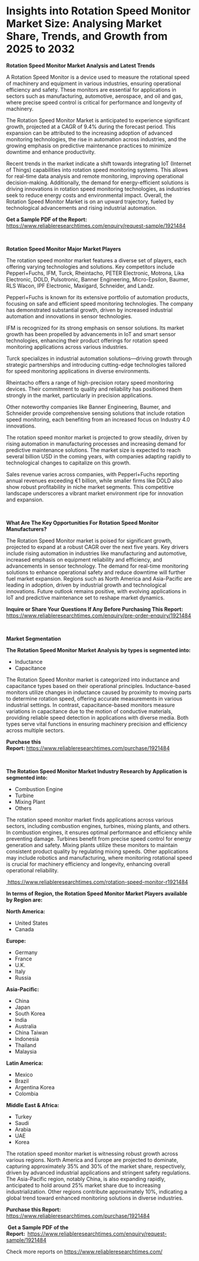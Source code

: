 <p><h1>Insights into Rotation Speed Monitor Market Size: Analysing Market Share, Trends, and Growth from 2025 to 2032</h1></p><p><strong>Rotation Speed Monitor Market Analysis and Latest Trends</strong></p>
<p><p>A Rotation Speed Monitor is a device used to measure the rotational speed of machinery and equipment in various industries, ensuring operational efficiency and safety. These monitors are essential for applications in sectors such as manufacturing, automotive, aerospace, and oil and gas, where precise speed control is critical for performance and longevity of machinery.</p><p>The Rotation Speed Monitor Market is anticipated to experience significant growth, projected at a CAGR of 9.4% during the forecast period. This expansion can be attributed to the increasing adoption of advanced monitoring technologies, the rise in automation across industries, and the growing emphasis on predictive maintenance practices to minimize downtime and enhance productivity.</p><p>Recent trends in the market indicate a shift towards integrating IoT (Internet of Things) capabilities into rotation speed monitoring systems. This allows for real-time data analysis and remote monitoring, improving operational decision-making. Additionally, the demand for energy-efficient solutions is driving innovations in rotation speed monitoring technologies, as industries seek to reduce energy costs and environmental impact. Overall, the Rotation Speed Monitor Market is on an upward trajectory, fueled by technological advancements and rising industrial automation.</p></p>
<p><strong>Get a Sample PDF of the Report:&nbsp;</strong> <a href="https://www.reliableresearchtimes.com/enquiry/request-sample/1921484?utm_campaign=3363&utm_medium=2&utm_source=Github&utm_content=ia&utm_term=10042025&utm_id=rotation-speed-monitor">https://www.reliableresearchtimes.com/enquiry/request-sample/1921484</a></p>
<p>&nbsp;</p>
<p><strong>Rotation Speed Monitor Major Market Players</strong></p>
<p><p>The rotation speed monitor market features a diverse set of players, each offering varying technologies and solutions. Key competitors include Pepperl+Fuchs, IFM, Turck, Rheintacho, PETER Electronic, Motrona, Lika Electronic, DOLD, Pulsotronic, Banner Engineering, Micro-Epsilon, Baumer, RLS Wacon, IPF Electronic, Maxigard, Schneider, and Landz.</p><p>Pepperl+Fuchs is known for its extensive portfolio of automation products, focusing on safe and efficient speed monitoring technologies. The company has demonstrated substantial growth, driven by increased industrial automation and innovations in sensor technologies.</p><p>IFM is recognized for its strong emphasis on sensor solutions. Its market growth has been propelled by advancements in IoT and smart sensor technologies, enhancing their product offerings for rotation speed monitoring applications across various industries.</p><p>Turck specializes in industrial automation solutions—driving growth through strategic partnerships and introducing cutting-edge technologies tailored for speed monitoring applications in diverse environments.</p><p>Rheintacho offers a range of high-precision rotary speed monitoring devices. Their commitment to quality and reliability has positioned them strongly in the market, particularly in precision applications.</p><p>Other noteworthy companies like Banner Engineering, Baumer, and Schneider provide comprehensive sensing solutions that include rotation speed monitoring, each benefiting from an increased focus on Industry 4.0 innovations.</p><p>The rotation speed monitor market is projected to grow steadily, driven by rising automation in manufacturing processes and increasing demand for predictive maintenance solutions. The market size is expected to reach several billion USD in the coming years, with companies adapting rapidly to technological changes to capitalize on this growth.</p><p>Sales revenue varies across companies, with Pepperl+Fuchs reporting annual revenues exceeding €1 billion, while smaller firms like DOLD also show robust profitability in niche market segments. This competitive landscape underscores a vibrant market environment ripe for innovation and expansion.</p></p>
<p>&nbsp;</p>
<p><strong>What Are The Key Opportunities For Rotation Speed Monitor Manufacturers?</strong></p>
<p><p>The Rotation Speed Monitor market is poised for significant growth, projected to expand at a robust CAGR over the next five years. Key drivers include rising automation in industries like manufacturing and automotive, increased emphasis on equipment reliability and efficiency, and advancements in sensor technology. The demand for real-time monitoring solutions to enhance operational safety and reduce downtime will further fuel market expansion. Regions such as North America and Asia-Pacific are leading in adoption, driven by industrial growth and technological innovations. Future outlook remains positive, with evolving applications in IoT and predictive maintenance set to reshape market dynamics.</p></p>
<p><strong>Inquire or Share Your Questions If Any Before Purchasing This Report:</strong> <a href="https://www.reliableresearchtimes.com/enquiry/pre-order-enquiry/1921484?utm_campaign=3363&utm_medium=2&utm_source=Github&utm_content=ia&utm_term=10042025&utm_id=rotation-speed-monitor">https://www.reliableresearchtimes.com/enquiry/pre-order-enquiry/1921484</a></p>
<p>&nbsp;</p>
<p><strong>Market Segmentation</strong></p>
<p><strong>The Rotation Speed Monitor Market Analysis by types is segmented into:</strong></p>
<p><ul><li>Inductance</li><li>Capacitance</li></ul></p>
<p><p>The Rotation Speed Monitor market is categorized into inductance and capacitance types based on their operational principles. Inductance-based monitors utilize changes in inductance caused by proximity to moving parts to determine rotation speed, offering accurate measurements in various industrial settings. In contrast, capacitance-based monitors measure variations in capacitance due to the motion of conductive materials, providing reliable speed detection in applications with diverse media. Both types serve vital functions in ensuring machinery precision and efficiency across multiple sectors.</p></p>
<p><strong>Purchase this Report:&nbsp;</strong><a href="https://www.reliableresearchtimes.com/purchase/1921484?utm_campaign=3363&utm_medium=2&utm_source=Github&utm_content=ia&utm_term=10042025&utm_id=rotation-speed-monitor">https://www.reliableresearchtimes.com/purchase/1921484</a></p>
<p>&nbsp;</p>
<p><strong>The Rotation Speed Monitor Market Industry Research by Application is segmented into:</strong></p>
<p><ul><li>Combustion Engine</li><li>Turbine</li><li>Mixing Plant</li><li>Others</li></ul></p>
<p><p>The rotation speed monitor market finds applications across various sectors, including combustion engines, turbines, mixing plants, and others. In combustion engines, it ensures optimal performance and efficiency while preventing damage. Turbines benefit from precise speed control for energy generation and safety. Mixing plants utilize these monitors to maintain consistent product quality by regulating mixing speeds. Other applications may include robotics and manufacturing, where monitoring rotational speed is crucial for machinery efficiency and longevity, enhancing overall operational reliability.</p></p>
<p><a href="https://www.reliableresearchtimes.com/rotation-speed-monitor-r1921484?utm_campaign=3363&utm_medium=2&utm_source=Github&utm_content=ia&utm_term=10042025&utm_id=rotation-speed-monitor">&nbsp;https://www.reliableresearchtimes.com/rotation-speed-monitor-r1921484</a></p>
<p><strong>In terms of Region, the Rotation Speed Monitor Market Players available by Region are:</strong></p>
<p>
    <p> <strong> North America: </strong>
        <ul>
            <li>United States</li>
            <li>Canada</li>
        </ul>
        </p> 
    <p> <strong> Europe: </strong>
        <ul>
            <li>Germany</li>
            <li>France</li>
            <li>U.K.</li>
            <li>Italy</li>
            <li>Russia</li>
        </ul>
        </p> 
    <p> <strong> Asia-Pacific: </strong>
        <ul>
            <li>China</li>
            <li>Japan</li>
            <li>South Korea</li>
            <li>India</li>
            <li>Australia</li>
            <li>China Taiwan</li>
            <li>Indonesia</li>
            <li>Thailand</li>
            <li>Malaysia</li>
        </ul>
        </p> 
    <p> <strong> Latin America: </strong>
        <ul>
            <li>Mexico</li>
            <li>Brazil</li>
            <li>Argentina Korea</li>
            <li>Colombia</li>
        </ul>
        </p> 
    <p> <strong> Middle East & Africa: </strong>
        <ul>
            <li>Turkey</li>
            <li>Saudi</li>
            <li>Arabia</li>
            <li>UAE</li>
            <li>Korea</li>
        </ul>
    </p>
    </p>
<p><p>The rotation speed monitor market is witnessing robust growth across various regions. North America and Europe are projected to dominate, capturing approximately 35% and 30% of the market share, respectively, driven by advanced industrial applications and stringent safety regulations. The Asia-Pacific region, notably China, is also expanding rapidly, anticipated to hold around 25% market share due to increasing industrialization. Other regions contribute approximately 10%, indicating a global trend toward enhanced monitoring solutions in diverse industries.</p></p>
<p><strong>Purchase this Report: </strong><a href="https://www.reliableresearchtimes.com/purchase/1921484?utm_campaign=3363&utm_medium=2&utm_source=Github&utm_content=ia&utm_term=10042025&utm_id=rotation-speed-monitor">https://www.reliableresearchtimes.com/purchase/1921484</a></p>
<p>&nbsp;<strong>Get a Sample PDF of the Report:&nbsp;&nbsp;</strong><a href="https://www.reliableresearchtimes.com/enquiry/request-sample/1921484?utm_campaign=3363&utm_medium=2&utm_source=Github&utm_content=ia&utm_term=10042025&utm_id=rotation-speed-monitor">https://www.reliableresearchtimes.com/enquiry/request-sample/1921484</a></p>
<p><strong></strong></p>
<p>Check more reports on <a href="https://www.reliableresearchtimes.com/?utm_campaign=3363&utm_medium=2&utm_source=Github&utm_content=ia&utm_term=10042025&utm_id=rotation-speed-monitor">https://www.reliableresearchtimes.com/</a></p>
